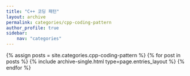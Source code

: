 ```yaml
---
title: "C++ 코딩 패턴"
layout: archive
permalink: categories/cpp-coding-pattern
author_profile: true
sidebar: 
    nav: "categories"
---
```


{% assign posts = site.categories.cpp-coding-pattern %}
{% for post in posts %} {% include archive-single.html type=page.entries_layout %} {% endfor %}